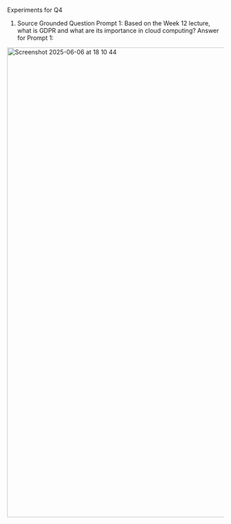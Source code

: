 Experiments for Q4
1. Source Grounded Question
Prompt 1:
Based on the Week 12 lecture, what is GDPR and what are its importance in cloud computing?
Answer for Prompt 1:
<img width="1093" alt="Screenshot 2025-06-06 at 18 10 44" src="https://github.com/user-attachments/assets/0e55b868-ae7e-4fa2-b15f-bc24f0379172" />
